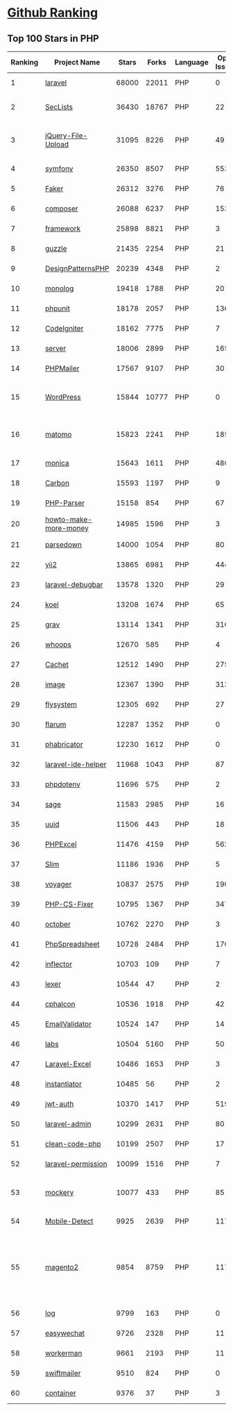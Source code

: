 [Github Ranking](../README.md)
==========

## Top 100 Stars in PHP

| Ranking | Project Name | Stars | Forks | Language | Open Issues | Description | Last Commit |
| ------- | ------------ | ----- | ----- | -------- | ----------- | ----------- | ----------- |
| 1 | [laravel](https://github.com/laravel/laravel) | 68000 | 22011 | PHP | 0 | A PHP framework for web artisans. | 2022-01-17T19:29:01Z |
| 2 | [SecLists](https://github.com/danielmiessler/SecLists) | 36430 | 18767 | PHP | 22 | SecLists is the security tester's companion. It's a collection of multiple types of lists used during security assessments, collected in one place. List types include usernames, passwords, URLs, sensitive data patterns, fuzzing payloads, web shells, and many more. | 2022-01-08T12:46:58Z |
| 3 | [jQuery-File-Upload](https://github.com/blueimp/jQuery-File-Upload) | 31095 | 8226 | PHP | 49 | File Upload widget with multiple file selection, drag&drop support, progress bar, validation and preview images, audio and video for jQuery. Supports cross-domain, chunked and resumable file uploads. Works with any server-side platform (Google App Engine, PHP, Python, Ruby on Rails, Java, etc.) that supports standard HTML form file uploads. | 2021-09-30T11:44:03Z |
| 4 | [symfony](https://github.com/symfony/symfony) | 26350 | 8507 | PHP | 553 | The Symfony PHP framework | 2022-01-17T17:34:29Z |
| 5 | [Faker](https://github.com/fzaninotto/Faker) | 26312 | 3276 | PHP | 76 | Faker is a PHP library that generates fake data for you | 2021-12-10T09:58:56Z |
| 6 | [composer](https://github.com/composer/composer) | 26088 | 6237 | PHP | 153 | Dependency Manager for PHP | 2022-01-17T16:43:25Z |
| 7 | [framework](https://github.com/laravel/framework) | 25898 | 8821 | PHP | 3 | The Laravel Framework. | 2022-01-18T02:43:20Z |
| 8 | [guzzle](https://github.com/guzzle/guzzle) | 21435 | 2254 | PHP | 21 | Guzzle, an extensible PHP HTTP client | 2022-01-13T08:33:52Z |
| 9 | [DesignPatternsPHP](https://github.com/DesignPatternsPHP/DesignPatternsPHP) | 20239 | 4348 | PHP | 2 | sample code for several design patterns in PHP 8 | 2022-01-09T19:40:25Z |
| 10 | [monolog](https://github.com/Seldaek/monolog) | 19418 | 1788 | PHP | 20 | Sends your logs to files, sockets, inboxes, databases and various web services | 2021-12-28T10:19:44Z |
| 11 | [phpunit](https://github.com/sebastianbergmann/phpunit) | 18178 | 2057 | PHP | 136 | The PHP Unit Testing framework. | 2022-01-16T16:11:34Z |
| 12 | [CodeIgniter](https://github.com/bcit-ci/CodeIgniter) | 18162 | 7775 | PHP | 7 | Open Source PHP Framework (originally from EllisLab) | 2022-01-16T02:00:43Z |
| 13 | [server](https://github.com/nextcloud/server) | 18006 | 2899 | PHP | 1651 | ☁️ Nextcloud server, a safe home for all your data | 2022-01-18T02:45:50Z |
| 14 | [PHPMailer](https://github.com/PHPMailer/PHPMailer) | 17567 | 9107 | PHP | 30 | The classic email sending library for PHP | 2022-01-17T11:54:13Z |
| 15 | [WordPress](https://github.com/WordPress/WordPress) | 15844 | 10777 | PHP | 0 | WordPress, Git-ified. This repository is just a mirror of the WordPress subversion repository. Please do not send pull requests. Submit pull requests to https://github.com/WordPress/wordpress-develop and patches to https://core.trac.wordpress.org/ instead. | 2022-01-17T22:50:05Z |
| 16 | [matomo](https://github.com/matomo-org/matomo) | 15823 | 2241 | PHP | 1850 | Liberating Web Analytics. Star us on Github? +1. Matomo is the leading open alternative to Google Analytics that gives you full control over your data. Matomo lets you easily collect data from websites & apps and visualise this data and extract insights. Privacy is built-in. We love Pull Requests!  | 2022-01-18T03:03:06Z |
| 17 | [monica](https://github.com/monicahq/monica) | 15643 | 1611 | PHP | 480 | Personal CRM. Remember everything about your friends, family and business relationships. | 2022-01-17T21:30:24Z |
| 18 | [Carbon](https://github.com/briannesbitt/Carbon) | 15593 | 1197 | PHP | 9 | A simple PHP API extension for DateTime. | 2022-01-13T12:01:39Z |
| 19 | [PHP-Parser](https://github.com/nikic/PHP-Parser) | 15158 | 854 | PHP | 67 | A PHP parser written in PHP | 2022-01-03T20:20:19Z |
| 20 | [howto-make-more-money](https://github.com/easychen/howto-make-more-money) | 14985 | 1596 | PHP | 3 | 程序员如何优雅的挣零花钱，2.0版，升级为小书了。Most of this not work outside China , so no English translate | 2020-10-17T06:11:58Z |
| 21 | [parsedown](https://github.com/erusev/parsedown) | 14000 | 1054 | PHP | 80 | Better Markdown Parser in PHP | 2022-01-16T02:13:28Z |
| 22 | [yii2](https://github.com/yiisoft/yii2) | 13865 | 6981 | PHP | 444 | Yii 2: The Fast, Secure and Professional PHP Framework | 2022-01-17T19:46:19Z |
| 23 | [laravel-debugbar](https://github.com/barryvdh/laravel-debugbar) | 13578 | 1320 | PHP | 29 | Laravel Debugbar (Integrates PHP Debug Bar) | 2021-12-21T18:20:10Z |
| 24 | [koel](https://github.com/koel/koel) | 13208 | 1674 | PHP | 65 | 🐦 A personal music streaming server that works. | 2022-01-17T23:22:27Z |
| 25 | [grav](https://github.com/getgrav/grav) | 13114 | 1341 | PHP | 316 | Modern, Crazy Fast, Ridiculously Easy and Amazingly Powerful Flat-File CMS powered by PHP, Markdown, Twig, and Symfony | 2022-01-17T07:38:03Z |
| 26 | [whoops](https://github.com/filp/whoops) | 12670 | 585 | PHP | 4 | PHP errors for cool kids  | 2022-01-06T22:45:16Z |
| 27 | [Cachet](https://github.com/CachetHQ/Cachet) | 12512 | 1490 | PHP | 275 | 📛 An open source status page system for everyone. | 2021-10-05T20:28:43Z |
| 28 | [image](https://github.com/Intervention/image) | 12367 | 1390 | PHP | 313 | PHP Image Manipulation | 2022-01-17T15:57:45Z |
| 29 | [flysystem](https://github.com/thephpleague/flysystem) | 12305 | 692 | PHP | 27 | Abstraction for local and remote filesystems | 2022-01-17T21:17:20Z |
| 30 | [flarum](https://github.com/flarum/flarum) | 12287 | 1352 | PHP | 0 | Simple forum software for building great communities. | 2021-12-17T19:19:26Z |
| 31 | [phabricator](https://github.com/phacility/phabricator) | 12230 | 1612 | PHP | 0 | Effective June 1, 2021: Phabricator is no longer actively maintained. | 2021-12-18T19:11:17Z |
| 32 | [laravel-ide-helper](https://github.com/barryvdh/laravel-ide-helper) | 11968 | 1043 | PHP | 87 | Laravel IDE Helper | 2022-01-17T21:22:35Z |
| 33 | [phpdotenv](https://github.com/vlucas/phpdotenv) | 11696 | 575 | PHP | 2 | Loads environment variables from `.env` to `getenv()`, `$_ENV` and `$_SERVER` automagically. | 2021-12-17T00:42:26Z |
| 34 | [sage](https://github.com/roots/sage) | 11583 | 2985 | PHP | 16 | WordPress starter theme with a modern development workflow | 2022-01-17T14:22:37Z |
| 35 | [uuid](https://github.com/ramsey/uuid) | 11506 | 443 | PHP | 18 | A PHP library for generating universally unique identifiers (UUIDs). | 2022-01-05T01:27:31Z |
| 36 | [PHPExcel](https://github.com/PHPOffice/PHPExcel) | 11476 | 4159 | PHP | 562 | ARCHIVED | 2019-01-02T01:38:48Z |
| 37 | [Slim](https://github.com/slimphp/Slim) | 11186 | 1936 | PHP | 5 | Slim is a PHP micro framework that helps you quickly write simple yet powerful web applications and APIs. | 2022-01-14T18:34:48Z |
| 38 | [voyager](https://github.com/the-control-group/voyager) | 10837 | 2575 | PHP | 190 | Voyager - The Missing Laravel Admin | 2022-01-15T09:13:44Z |
| 39 | [PHP-CS-Fixer](https://github.com/FriendsOfPHP/PHP-CS-Fixer) | 10795 | 1367 | PHP | 347 | A tool to automatically fix PHP Coding Standards issues | 2022-01-17T23:06:21Z |
| 40 | [october](https://github.com/octobercms/october) | 10762 | 2270 | PHP | 3 | Self-hosted CMS platform based on the Laravel PHP Framework. | 2022-01-14T04:48:39Z |
| 41 | [PhpSpreadsheet](https://github.com/PHPOffice/PhpSpreadsheet) | 10728 | 2484 | PHP | 170 | A pure PHP library for reading and writing spreadsheet files | 2022-01-18T02:31:16Z |
| 42 | [inflector](https://github.com/doctrine/inflector) | 10703 | 109 | PHP | 7 | Doctrine Inflector is a small library that can perform string manipulations with regard to uppercase/lowercase and singular/plural forms of words. | 2021-10-22T20:33:25Z |
| 43 | [lexer](https://github.com/doctrine/lexer) | 10544 | 47 | PHP | 2 | Base library for a lexer that can be used in Top-Down, Recursive Descent Parsers. | 2022-01-12T09:06:14Z |
| 44 | [cphalcon](https://github.com/phalcon/cphalcon) | 10536 | 1918 | PHP | 42 | High performance, full-stack PHP framework delivered as a C extension. | 2022-01-15T20:22:12Z |
| 45 | [EmailValidator](https://github.com/egulias/EmailValidator) | 10524 | 147 | PHP | 14 | PHP Email address validator | 2021-11-20T21:34:12Z |
| 46 | [labs](https://github.com/docker/labs) | 10504 | 5160 | PHP | 50 | This is a collection of tutorials for learning how to use Docker with various tools. Contributions welcome. | 2021-12-28T15:53:02Z |
| 47 | [Laravel-Excel](https://github.com/SpartnerNL/Laravel-Excel) | 10486 | 1653 | PHP | 3 | 🚀 Supercharged Excel exports and imports in Laravel | 2022-01-14T11:35:32Z |
| 48 | [instantiator](https://github.com/doctrine/instantiator) | 10485 | 56 | PHP | 2 | None | 2021-10-25T21:56:50Z |
| 49 | [jwt-auth](https://github.com/tymondesigns/jwt-auth) | 10370 | 1417 | PHP | 519 | 🔐 JSON Web Token Authentication for Laravel & Lumen | 2021-12-16T06:05:32Z |
| 50 | [laravel-admin](https://github.com/z-song/laravel-admin) | 10299 | 2631 | PHP | 80 | Build a full-featured administrative interface in ten minutes | 2022-01-06T10:24:33Z |
| 51 | [clean-code-php](https://github.com/jupeter/clean-code-php) | 10199 | 2507 | PHP | 17 | :bathtub: Clean Code concepts adapted for PHP | 2021-11-27T19:03:43Z |
| 52 | [laravel-permission](https://github.com/spatie/laravel-permission) | 10099 | 1516 | PHP | 7 | Associate users with roles and permissions | 2022-01-11T15:06:51Z |
| 53 | [mockery](https://github.com/mockery/mockery) | 10077 | 433 | PHP | 85 | Mockery is a simple yet flexible PHP mock object framework for use in unit testing with PHPUnit, PHPSpec or any other testing framework. Its core goal is to offer a test double framework with a succinct API capable of clearly defining all possible object operations and interactions using a human readable Domain Specific Language (DSL). | 2022-01-14T09:13:58Z |
| 54 | [Mobile-Detect](https://github.com/serbanghita/Mobile-Detect) | 9925 | 2639 | PHP | 117 | Mobile_Detect is a lightweight PHP class for detecting mobile devices (including tablets). It uses the User-Agent string combined with specific HTTP headers to detect the mobile environment. | 2022-01-09T15:54:28Z |
| 55 | [magento2](https://github.com/magento/magento2) | 9854 | 8759 | PHP | 1173 | All Submissions you make to Magento Inc. ("Magento") through GitHub are subject to the following terms and conditions: (1) You grant Magento a perpetual, worldwide, non-exclusive, no charge, royalty free, irrevocable license under your applicable copyrights and patents to reproduce, prepare derivative works of, display, publically perform, sublicense and distribute any feedback, ideas, code, or other information (“Submission") you submit through GitHub. (2) Your Submission is an original work of authorship and you are the owner or are legally entitled to grant the license stated above. (3) You agree to the Contributor License Agreement found here:  https://github.com/magento/magento2/blob/master/CONTRIBUTOR_LICENSE_AGREEMENT.html | 2022-01-17T03:25:44Z |
| 56 | [log](https://github.com/php-fig/log) | 9799 | 163 | PHP | 0 | None | 2021-07-14T16:46:26Z |
| 57 | [easywechat](https://github.com/w7corp/easywechat) | 9726 | 2328 | PHP | 11 | 📦 一个 PHP 微信 SDK | 2022-01-17T16:03:27Z |
| 58 | [workerman](https://github.com/walkor/workerman) | 9661 | 2193 | PHP | 11 | An asynchronous event driven PHP socket framework. Supports HTTP, Websocket, SSL and other custom protocols. PHP>=5.3. | 2022-01-13T14:21:38Z |
| 59 | [swiftmailer](https://github.com/swiftmailer/swiftmailer) | 9510 | 824 | PHP | 0 | Comprehensive mailing tools for PHP | 2021-10-25T07:19:17Z |
| 60 | [container](https://github.com/php-fig/container) | 9376 | 37 | PHP | 3 | None | 2021-11-05T16:53:50Z |


